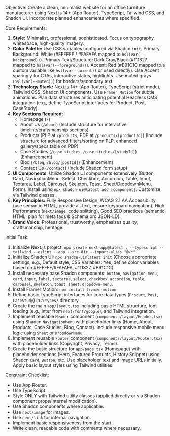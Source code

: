  Objective: Create a clean, minimalist website for an office furniture manufacturer using Next.js 14+ (App Router), TypeScript, Tailwind CSS, and Shadcn UI. Incorporate planned enhancements where specified.

Core Requirements:
1.  **Style:** Minimalist, professional, sophisticated. Focus on typography, whitespace, high-quality imagery.
2.  **Color Palette:** Use CSS variables configured via Shadcn `init`. Primary Background: White (#FFFFFF / #FAFAFA mapped to `hsl(var(--background))`). Primary Text/Structure: Dark Gray/Black (#111827 mapped to `hsl(var(--foreground))`). Accent: Red (#B91C1C mapped to a custom variable like `hsl(var(--accent))` or used directly). Use Accent sparingly for CTAs, interactive states, highlights. Use muted grays (`hsl(var(--muted))`) for borders/secondary text.
3.  **Technology Stack:** Next.js 14+ (App Router), TypeScript (strict mode), Tailwind CSS, Shadcn UI components. Use `Framer Motion` for subtle animations. Plan data structures anticipating potential Headless CMS integration (e.g., define TypeScript interfaces for Product, Post, CaseStudy).
4.  **Key Sections Required:**
    *   Homepage (`/`)
    *   About Us (`/about`) (Include structure for interactive timeline/craftsmanship sections)
    *   Products (PLP at `/products`, PDP at `/products/[productId]`) (Include structure for advanced filters/sorting on PLP, enhanced gallery/specs table on PDP)
    *   Case Studies (`/case-studies`, `/case-studies/[studyId]`) (Enhancement)
    *   Blog (`/blog`, `/blog/[postId]`) (Enhancement)
    *   Contact Us (`/contact`) (Include Shadcn form setup)
5.  **UI Components:** Utilize Shadcn UI components extensively (Button, Card, NavigationMenu, Select, Checkbox, Accordion, Table, Input, Textarea, Label, Carousel, Skeleton, Toast, Sheet/DropdownMenu, Form). Install using `npx shadcn-ui@latest add [component]`. Customize via Tailwind classes.
6.  **Key Principles:** Fully Responsive Design, WCAG 2.1 AA Accessibility (use semantic HTML, provide alt text, ensure keyboard navigation), High Performance (`next/image`, code splitting), Good SEO practices (semantic HTML, plan for meta tags & Schema.org JSON-LD).
7.  **Brand Voice:** Professional, trustworthy, emphasizes quality, craftsmanship, heritage.

Initial Task:
1.  Initialize Next.js project: `npx create-next-app@latest . --typescript --tailwind --eslint --app --src-dir --import-alias "@/*"`
2.  Initialize Shadcn UI: `npx shadcn-ui@latest init` (Choose appropriate settings, e.g., Default style, CSS Variables: Yes, define color variables based on #FFFFFF/#FAFAFA, #111827, #B91C1C).
3.  Install necessary base Shadcn components: `button`, `navigation-menu`, `card`, `input`, `label`, `textarea`, `select`, `checkbox`, `accordion`, `table`, `carousel`, `skeleton`, `toast`, `sheet`, `dropdown-menu`.
4.  Install Framer Motion: `npm install framer-motion`
5.  Define basic TypeScript interfaces for core data types (`Product`, `Post`, `CaseStudy`) in a `types/` directory.
6.  Create the main `app/layout.tsx` including basic HTML structure, font loading (e.g., Inter from `next/font/google`), and Tailwind integration.
7.  Implement reusable `Header` component (`components/layout/Header.tsx`) using Shadcn `NavigationMenu` with placeholder links (Home, About, Products, Case Studies, Blog, Contact). Include responsive mobile menu logic using `Sheet` or `DropdownMenu`.
8.  Implement reusable `Footer` component (`components/layout/Footer.tsx`) with placeholder links (Copyright, Privacy, Terms).
9.  Create the basic structure for `app/page.tsx` (Homepage) with placeholder sections (Hero, Featured Products, History Snippet) using Shadcn `Card`, `Button`, etc. Use placeholder text and image URLs initially. Apply basic layout styles using Tailwind utilities.

Constraint Checklist:
*   Use App Router.
*   Use TypeScript.
*   Style ONLY with Tailwind utility classes (applied directly or via Shadcn component props/internal modification).
*   Use Shadcn components where applicable.
*   Use `next/image` for images.
*   Use `next/link` for internal navigation.
*   Implement basic responsiveness from the start.
*   Write clean, readable code with comments where necessary.